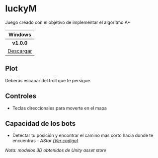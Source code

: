 # luckyM #

Juego creado con el objetivo de implementar el algoritmo A*

| Windows |
|:-------------:|
|  **v1.0.0** |
| [Descargar](https://github.com/Drewmsu/luckyM/releases/download/v1.0.0/luckyM.rar) |

## Plot
Deberás escapar del troll que te persigue.

## Controles

- Teclas direccionales para moverte en el mapa

## Capacidad de los bots

- Detectar tu posición y encontrar el camino mas corto hacia donde te encuentras - *AStar* [*(Ver codigo)*](https://github.com/Drewmsu/luckyM/blob/master/Assets/Scripts/Algorithms/AStar.cs)

*Nota: modelos 3D obtenidos de Unity asset store*
